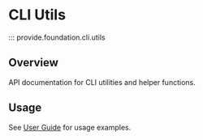 # CLI Utils

::: provide.foundation.cli.utils

## Overview

API documentation for CLI utilities and helper functions.

## Usage

See [User Guide](../../guide/index.md) for usage examples.
